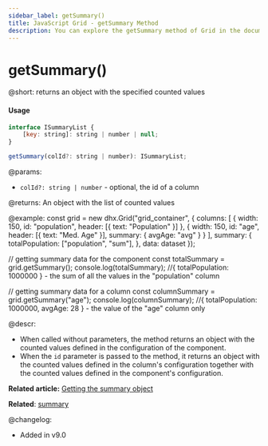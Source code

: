 ```yaml
---
sidebar_label: getSummary()
title: JavaScript Grid - getSummary Method 
description: You can explore the getSummary method of Grid in the documentation of the DHTMLX JavaScript UI library. Browse developer guides and API reference, try out code examples and live demos, and download a free 30-day evaluation version of DHTMLX Suite.
---
```


# getSummary()

@short: returns an object with the specified counted values

#### Usage

~~~jsx
interface ISummaryList {
    [key: string]: string | number | null;
}

getSummary(colId?: string | number): ISummaryList;
~~~

@params:

- `colId?: string | number` - optional, the id of a column

@returns:
An object with the list of counted values

@example:
const grid = new dhx.Grid("grid_container", {
    columns: [
        { width: 150, id: "population", header: [{ text: "Population" }] },
        {
            width: 150,
            id: "age",
            header: [{ text: "Med. Age" }],
            summary: { avgAge: "avg" } 
        }
    ],
    summary: {
        totalPopulation: ["population", "sum"],
    },
    data: dataset
});

// getting summary data for the component
const totalSummary = grid.getSummary();
console.log(totalSummary); //{ totalPopulation: 1000000 } - the sum of all the values in the "population" column

// getting summary data for a column
const columnSummary = grid.getSummary("age");
console.log(columnSummary); //{ totalPopulation: 1000000, avgAge: 28 } - the value of the "age" column only


@descr:

- When called without parameters, the method returns an object with the counted values defined in the configuration of the component. 
- When the `id` parameter is passed to the method, it returns an object with the counted values defined in the column's configuration together with the counted values defined in the component's configuration.

**Related article:** [Getting the summary object](grid/configuration.md#getting-the-summary-object)

**Related**: [summary](grid/api/grid_summary_config.md)

@changelog:
- Added in v9.0

